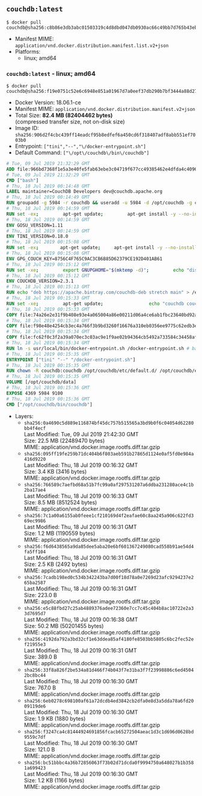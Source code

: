 ## `couchdb:latest`

```console
$ docker pull couchdb@sha256:c8b86e3db3abc01503319c4d8dbd047db0930ac66c49bb7d765b43eb917addb3
```

-	Manifest MIME: `application/vnd.docker.distribution.manifest.list.v2+json`
-	Platforms:
	-	linux; amd64

### `couchdb:latest` - linux; amd64

```console
$ docker pull couchdb@sha256:f19e0751c52e6c6948e851a01967d7a0eef37db290b7bf3444a88d2774a04c5f
```

-	Docker Version: 18.06.1-ce
-	Manifest MIME: `application/vnd.docker.distribution.manifest.v2+json`
-	Total Size: **82.4 MB (82404462 bytes)**  
	(compressed transfer size, not on-disk size)
-	Image ID: `sha256:906d2f4cbc439ff14eadcf95b8edfef6a450cd6f318407adf8abb551ef7003b0`
-	Entrypoint: `["tini","--","\/docker-entrypoint.sh"]`
-	Default Command: `["\/opt\/couchdb\/bin\/couchdb"]`

```dockerfile
# Tue, 09 Jul 2019 21:32:29 GMT
ADD file:966bd7368f1e5a3e40fe5fab63ebe3c04719f677cc49385462e4dfda4c4096fb in / 
# Tue, 09 Jul 2019 21:32:29 GMT
CMD ["bash"]
# Thu, 18 Jul 2019 00:14:48 GMT
LABEL maintainer=CouchDB Developers dev@couchdb.apache.org
# Thu, 18 Jul 2019 00:14:49 GMT
RUN groupadd -g 5984 -r couchdb && useradd -u 5984 -d /opt/couchdb -g couchdb couchdb
# Thu, 18 Jul 2019 00:14:59 GMT
RUN set -ex;         apt-get update;         apt-get install -y --no-install-recommends                 apt-transport-https                 ca-certificates                 dirmngr                 gnupg         ;         rm -rf /var/lib/apt/lists/*
# Thu, 18 Jul 2019 00:14:59 GMT
ENV GOSU_VERSION=1.11
# Thu, 18 Jul 2019 00:14:59 GMT
ENV TINI_VERSION=0.18.0
# Thu, 18 Jul 2019 00:15:08 GMT
RUN set -ex; 		apt-get update; 	apt-get install -y --no-install-recommends wget; 	rm -rf /var/lib/apt/lists/*; 		dpkgArch="$(dpkg --print-architecture | awk -F- '{ print $NF }')"; 		wget -O /usr/local/bin/gosu "https://github.com/tianon/gosu/releases/download/${GOSU_VERSION}/gosu-$dpkgArch"; 	wget -O /usr/local/bin/gosu.asc "https://github.com/tianon/gosu/releases/download/$GOSU_VERSION/gosu-$dpkgArch.asc"; 	export GNUPGHOME="$(mktemp -d)";         echo "disable-ipv6" >> ${GNUPGHOME}/dirmngr.conf;         for server in $(shuf -e pgpkeys.mit.edu             ha.pool.sks-keyservers.net             hkp://p80.pool.sks-keyservers.net:80             pgp.mit.edu) ; do         gpg --batch --keyserver $server --recv-keys B42F6819007F00F88E364FD4036A9C25BF357DD4 && break || : ;         done; 	gpg --batch --verify /usr/local/bin/gosu.asc /usr/local/bin/gosu; 	rm -rf "$GNUPGHOME" /usr/local/bin/gosu.asc; 	chmod +x /usr/local/bin/gosu; 	gosu nobody true;     	wget -O /usr/local/bin/tini "https://github.com/krallin/tini/releases/download/v${TINI_VERSION}/tini-$dpkgArch"; 	wget -O /usr/local/bin/tini.asc "https://github.com/krallin/tini/releases/download/v${TINI_VERSION}/tini-$dpkgArch.asc"; 	export GNUPGHOME="$(mktemp -d)";         echo "disable-ipv6" >> ${GNUPGHOME}/dirmngr.conf;         for server in $(shuf -e pgpkeys.mit.edu             ha.pool.sks-keyservers.net             hkp://p80.pool.sks-keyservers.net:80             pgp.mit.edu) ; do         gpg --batch --keyserver $server --recv-keys 595E85A6B1B4779EA4DAAEC70B588DFF0527A9B7 && break || : ;         done; 	gpg --batch --verify /usr/local/bin/tini.asc /usr/local/bin/tini; 	rm -rf "$GNUPGHOME" /usr/local/bin/tini.asc; 	chmod +x /usr/local/bin/tini;         apt-get purge -y --auto-remove wget; 	tini --version
# Thu, 18 Jul 2019 00:15:08 GMT
ENV GPG_COUCH_KEY=8756C4F765C9AC3CB6B85D62379CE192D401AB61
# Thu, 18 Jul 2019 00:15:12 GMT
RUN set -xe;         export GNUPGHOME="$(mktemp -d)";         echo "disable-ipv6" >> ${GNUPGHOME}/dirmngr.conf;         for server in $(shuf -e pgpkeys.mit.edu             ha.pool.sks-keyservers.net             hkp://p80.pool.sks-keyservers.net:80             pgp.mit.edu) ; do                 gpg --batch --keyserver $server --recv-keys $GPG_COUCH_KEY && break || : ;         done;         gpg --batch --export $GPG_COUCH_KEY > /etc/apt/trusted.gpg.d/couchdb.gpg;         command -v gpgconf && gpgconf --kill all || :;         rm -rf "$GNUPGHOME";         apt-key list
# Thu, 18 Jul 2019 00:15:12 GMT
ENV COUCHDB_VERSION=2.3.1
# Thu, 18 Jul 2019 00:15:13 GMT
RUN echo "deb https://apache.bintray.com/couchdb-deb stretch main" > /etc/apt/sources.list.d/couchdb.list
# Thu, 18 Jul 2019 00:15:33 GMT
RUN set -xe;         apt-get update;                 echo "couchdb couchdb/mode select none" | debconf-set-selections;         DEBIAN_FRONTEND=noninteractive apt-get install -y --allow-downgrades --allow-remove-essential --allow-change-held-packages                 couchdb="$COUCHDB_VERSION"~stretch         ;         rmdir /var/lib/couchdb /var/log/couchdb;         rm /opt/couchdb/data /opt/couchdb/var/log;         mkdir -p /opt/couchdb/data /opt/couchdb/var/log;         chown couchdb:couchdb /opt/couchdb/data /opt/couchdb/var/log;         chmod 777 /opt/couchdb/data /opt/couchdb/var/log;         rm /opt/couchdb/etc/default.d/10-filelog.ini;         rm -rf /var/lib/apt/lists/*
# Thu, 18 Jul 2019 00:15:33 GMT
COPY file:74a26e2e31f9b408e93e4a065004a86e00211d06a4ce6ab1fbc23640bd92a929 in /opt/couchdb/etc/default.d/ 
# Thu, 18 Jul 2019 00:15:34 GMT
COPY file:f98e48e4254cb3ec4a766f3b9bd3260f16676a310eb0356ee9775c62edb3e8f3 in /opt/couchdb/etc/ 
# Thu, 18 Jul 2019 00:15:34 GMT
COPY file:fc62f0c3f2a39a070ec3c03ac9e1f9ae02b94364cb5492a733584c34458af969 in /usr/local/bin 
# Thu, 18 Jul 2019 00:15:34 GMT
RUN ln -s usr/local/bin/docker-entrypoint.sh /docker-entrypoint.sh # backwards compat
# Thu, 18 Jul 2019 00:15:35 GMT
ENTRYPOINT ["tini" "--" "/docker-entrypoint.sh"]
# Thu, 18 Jul 2019 00:15:35 GMT
RUN chown -R couchdb:couchdb /opt/couchdb/etc/default.d/ /opt/couchdb/etc/vm.args
# Thu, 18 Jul 2019 00:15:35 GMT
VOLUME [/opt/couchdb/data]
# Thu, 18 Jul 2019 00:15:36 GMT
EXPOSE 4369 5984 9100
# Thu, 18 Jul 2019 00:15:36 GMT
CMD ["/opt/couchdb/bin/couchdb"]
```

-	Layers:
	-	`sha256:0a4690c5d889e116874bf45dc757b515565a3bd9b0f6c04054d62280bb4f4ecf`  
		Last Modified: Tue, 09 Jul 2019 21:42:30 GMT  
		Size: 22.5 MB (22489470 bytes)  
		MIME: application/vnd.docker.image.rootfs.diff.tar.gzip
	-	`sha256:095ff19fe259b71dc404b6f803aeb591b27865d1124e0af5fd0e984a416d9220`  
		Last Modified: Thu, 18 Jul 2019 00:16:32 GMT  
		Size: 3.4 KB (3416 bytes)  
		MIME: application/vnd.docker.image.rootfs.diff.tar.gzip
	-	`sha256:766589c7aefbd68a51b7fc99a0af297531207a6ddba231280ace4c1b2ba17ae4`  
		Last Modified: Thu, 18 Jul 2019 00:16:33 GMT  
		Size: 8.5 MB (8512524 bytes)  
		MIME: application/vnd.docker.image.rootfs.diff.tar.gzip
	-	`sha256:7c1a00a6155ab0feee1cf210169d4f2eafae60c8aa245a906c622fd369ec9986`  
		Last Modified: Thu, 18 Jul 2019 00:16:31 GMT  
		Size: 1.2 MB (1190559 bytes)  
		MIME: application/vnd.docker.image.rootfs.diff.tar.gzip
	-	`sha256:f6d6438565a9da85dee5aba20e6bf601367249080cad558b91ae54d4fa5ff104`  
		Last Modified: Thu, 18 Jul 2019 00:16:31 GMT  
		Size: 2.5 KB (2492 bytes)  
		MIME: application/vnd.docker.image.rootfs.diff.tar.gzip
	-	`sha256:7cadb198ed0c534b342243ba7d00f18d78a0e7269d23afc9294237e265ba2587`  
		Last Modified: Thu, 18 Jul 2019 00:16:31 GMT  
		Size: 223.0 B  
		MIME: application/vnd.docker.image.rootfs.diff.tar.gzip
	-	`sha256:e5c88fbd27c25ab4889376adee72360e7cc7c45c404b8ac10722e2a33d7695d7`  
		Last Modified: Thu, 18 Jul 2019 00:16:38 GMT  
		Size: 50.2 MB (50201455 bytes)  
		MIME: application/vnd.docker.image.rootfs.diff.tar.gzip
	-	`sha256:4192da792a3bd32cf1e63ddea85af4180fe8503bb5805c6bc2fec52ef21955e3`  
		Last Modified: Thu, 18 Jul 2019 00:16:31 GMT  
		Size: 389.0 B  
		MIME: application/vnd.docker.image.rootfs.diff.tar.gzip
	-	`sha256:33f8a826f2be534a81d466f74b043f7e31ba3f7f23998886c6ed45042bc8bc44`  
		Last Modified: Thu, 18 Jul 2019 00:16:30 GMT  
		Size: 767.0 B  
		MIME: application/vnd.docker.image.rootfs.diff.tar.gzip
	-	`sha256:6eb0278c698100af61a72dcdb4ed3842cb2dfa0e8d3a5dda78a6fd2009119de6`  
		Last Modified: Thu, 18 Jul 2019 00:16:30 GMT  
		Size: 1.9 KB (1880 bytes)  
		MIME: application/vnd.docker.image.rootfs.diff.tar.gzip
	-	`sha256:f3247ca4c81444924691856fcacb65272504aeac1d3c1d696d0628bd9559c7df`  
		Last Modified: Thu, 18 Jul 2019 00:16:30 GMT  
		Size: 121.0 B  
		MIME: application/vnd.docker.image.rootfs.diff.tar.gzip
	-	`sha256:bc51bbbc4a36b72856063f73b02d71dcda0f9994750a648027b1b3581a699423`  
		Last Modified: Thu, 18 Jul 2019 00:16:30 GMT  
		Size: 1.2 KB (1166 bytes)  
		MIME: application/vnd.docker.image.rootfs.diff.tar.gzip
